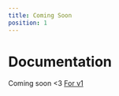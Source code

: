 ```yaml
---
title: Coming Soon
position: 1
---
```


# Documentation
Coming soon <3
[For v1](https://repeatpay.ga/docs/v1/README)